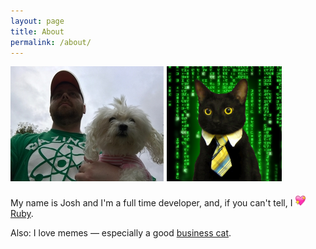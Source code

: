 ```yaml
---
layout: page
title: About
permalink: /about/
---
```

<div style='margin-bottom:10px;'>
	<div style='float:left;margin-right:5px;margin-bottom:5px;'>
		<img src="/assets/selfie-with-rosie.jpg" />
	</div>
	<div style='float:left;'>
		<img src="/assets/business-cat/matrix-business-cat-184x184.png" />	
	</div>
	<div style='clear:both;'></div>
</div>

My name is Josh and I'm a full time developer, and, if you can't tell, I
<img src="/assets/site-heart.webp" width="18px" height="18px" /> [Ruby][ruby-lang].

Also: I love memes &mdash; especially a good [business cat][business-cat].

[business-cat]: http://knowyourmeme.com/memes/business-cat
[ruby-lang]: https://www.ruby-lang.org
